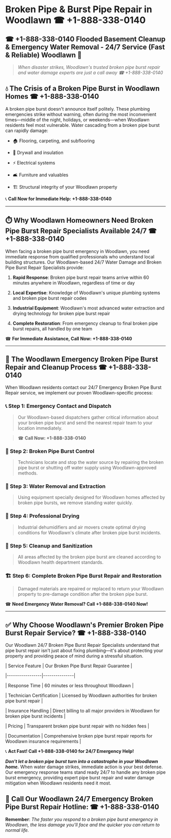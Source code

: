 # Broken Pipe & Burst Pipe Repair in Woodlawn ☎ +1-888-338-0140  
## ☎ +1-888-338-0140 Flooded Basement Cleanup & Emergency Water Removal - 24/7 Service (Fast & Reliable) Woodlawn 🚨  

> *When disaster strikes, Woodlawn's trusted broken pipe burst repair and water damage experts are just a call away ☎ +1-888-338-0140*  

## 💧 The Crisis of a Broken Pipe Burst in Woodlawn Homes ☎ +1-888-338-0140  

A broken pipe burst doesn't announce itself politely. These plumbing emergencies strike without warning, often during the most inconvenient times—middle of the night, holidays, or weekends—when Woodlawn residents feel most vulnerable. Water cascading from a broken pipe burst can rapidly damage:  

* 🏠 Flooring, carpeting, and subflooring  
* 🧱 Drywall and insulation  
* ⚡ Electrical systems  
* 🛋️ Furniture and valuables  
* 🏗️ Structural integrity of your Woodlawn property  

📞 **Call Now for Immediate Help: +1-888-338-0140**  

---  

## ⏱️ Why Woodlawn Homeowners Need Broken Pipe Burst Repair Specialists Available 24/7 ☎ +1-888-338-0140  

When facing a broken pipe burst emergency in Woodlawn, you need immediate response from qualified professionals who understand local building structures. Our Woodlawn-based 24/7 Water Damage and Broken Pipe Burst Repair Specialists provide:  

1. **Rapid Response**: Broken pipe burst repair teams arrive within 60 minutes anywhere in Woodlawn, regardless of time or day  
2. **Local Expertise**: Knowledge of Woodlawn's unique plumbing systems and broken pipe burst repair codes  
3. **Industrial Equipment**: Woodlawn's most advanced water extraction and drying technology for broken pipe burst repair  
4. **Complete Restoration**: From emergency cleanup to final broken pipe burst repairs, all handled by one team  

☎ **For Immediate Assistance, Call Now: +1-888-338-0140**  

---  

## 🔧 The Woodlawn Emergency Broken Pipe Burst Repair and Cleanup Process ☎ +1-888-338-0140  

When Woodlawn residents contact our 24/7 Emergency Broken Pipe Burst Repair service, we implement our proven Woodlawn-specific process:  

### 📞 Step 1: Emergency Contact and Dispatch  
> Our Woodlawn-based dispatchers gather critical information about your broken pipe burst and send the nearest repair team to your location immediately.  
> ☎ **Call Now: +1-888-338-0140**  

### 🚿 Step 2: Broken Pipe Burst Control  
> Technicians locate and stop the water source by repairing the broken pipe burst or shutting off water supply using Woodlawn-approved methods.  

### 🌊 Step 3: Water Removal and Extraction  
> Using equipment specially designed for Woodlawn homes affected by broken pipe bursts, we remove standing water quickly.  

### 💨 Step 4: Professional Drying  
> Industrial dehumidifiers and air movers create optimal drying conditions for Woodlawn's climate after broken pipe burst incidents.  

### 🧼 Step 5: Cleanup and Sanitization  
> All areas affected by the broken pipe burst are cleaned according to Woodlawn health department standards.  

### 🏗️ Step 6: Complete Broken Pipe Burst Repair and Restoration  
> Damaged materials are repaired or replaced to return your Woodlawn property to pre-damage condition after the broken pipe burst.  

☎ **Need Emergency Water Removal? Call +1-888-338-0140 Now!**  

---  

## ✅ Why Choose Woodlawn's Premier Broken Pipe Burst Repair Service? ☎ +1-888-338-0140  

Our Woodlawn 24/7 Broken Pipe Burst Repair Specialists understand that pipe burst repair isn't just about fixing plumbing—it's about protecting your property and providing peace of mind during a stressful situation.  

| Service Feature | Our Broken Pipe Burst Repair Guarantee |  
|-----------------|---------------|  
| Response Time | 60 minutes or less throughout Woodlawn |  
| Technician Certification | Licensed by Woodlawn authorities for broken pipe burst repair |  
| Insurance Handling | Direct billing to all major providers in Woodlawn for broken pipe burst incidents |  
| Pricing | Transparent broken pipe burst repair with no hidden fees |  
| Documentation | Comprehensive broken pipe burst repair reports for Woodlawn insurance requirements |  

📞 **Act Fast! Call +1-888-338-0140 for 24/7 Emergency Help!**  

***Don't let a broken pipe burst turn into a catastrophe in your Woodlawn home.*** When water damage strikes, immediate action is your best defense. Our emergency response teams stand ready 24/7 to handle any broken pipe burst emergency, providing expert pipe burst repair and water damage mitigation when Woodlawn residents need it most.  

## 📱 Call Our Woodlawn 24/7 Emergency Broken Pipe Burst Repair Hotline: ☎ +1-888-338-0140  

**Remember**: *The faster you respond to a broken pipe burst emergency in Woodlawn, the less damage you'll face and the quicker you can return to normal life.*